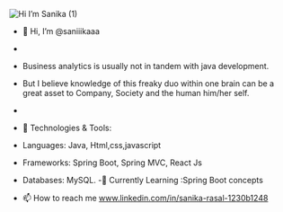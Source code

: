 ![Hi I’m Sanika (1)](https://github.com/saniiikaaa/saniiikaaa/assets/136309640/f7be0123-9564-4ba1-ade7-667e49c29791)



- 👋 Hi, I’m @saniiikaaa
- 
- Business analytics is usually not in tandem with java development.
- But I believe knowledge of this freaky duo within one brain can be a great asset to Company, Society and the human him/her self.
- 
- 🔧 Technologies & Tools:
- Languages: Java, Html,css,javascript
- Frameworks: Spring Boot, Spring MVC, React Js
- Databases: MySQL.
-🌱 Currently Learning :Spring Boot concepts

- 📫 How to reach me www.linkedin.com/in/sanika-rasal-1230b1248
